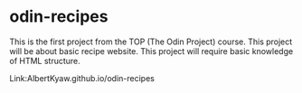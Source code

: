# odin-recipes

This is the first project from the TOP (The Odin Project) course. This project will be about basic recipe website. This project will require basic knowledge of HTML structure.

Link:AlbertKyaw.github.io/odin-recipes